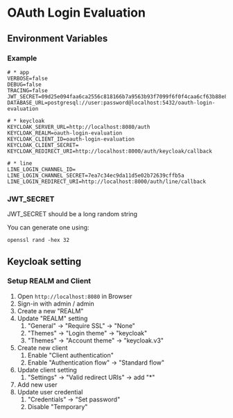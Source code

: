 # OAuth Login Evaluation

## Environment Variables

### Example

```dotenv
# * app
VERBOSE=false
DEBUG=false
TRACING=false
JWT_SECRET=09d25e094faa6ca2556c818166b7a9563b93f7099f6f0f4caa6cf63b88e8d3e7
DATABASE_URL=postgresql://user:password@localhost:5432/oauth-login-evaluation

# * keycloak
KEYCLOAK_SERVER_URL=http://localhost:8080/auth
KEYCLOAK_REALM=oauth-login-evaluation
KEYCLOAK_CLIENT_ID=oauth-login-evaluation
KEYCLOAK_CLIENT_SECRET=
KEYCLOAK_REDIRECT_URI=http://localhost:8000/auth/keycloak/callback

# * line
LINE_LOGIN_CHANNEL_ID=
LINE_LOGIN_CHANNEL_SECRET=7ea7c34ec9da11d5e02b72639cffb5a
LINE_LOGIN_REDIRECT_URI=http://localhost:8000/auth/line/callback

```

### JWT_SECRET

JWT_SECRET should be a long random string

You can generate one using:

```shell
openssl rand -hex 32
```

## Keycloak setting

### Setup REALM and Client

1. Open `http://localhost:8080` in Browser
2. Sign-in with admin / admin
3. Create a new "REALM"
4. Update "REALM" setting
   1. "General" -> "Require SSL" -> "None"
   2. "Themes" -> "Login theme" -> "keycloak"
   3. "Themes" -> "Account theme" -> "keycloak.v3"
5. Create new client
   1. Enable "Client authentication"
   2. Enable "Authentication flow" -> "Standard flow"
6. Update client setting
   1. "Settings" -> "Valid redirect URIs" -> add "*"
7. Add new user
8. Update user credential
   1. "Credentials" -> "Set password"
   2. Disable "Temporary"
